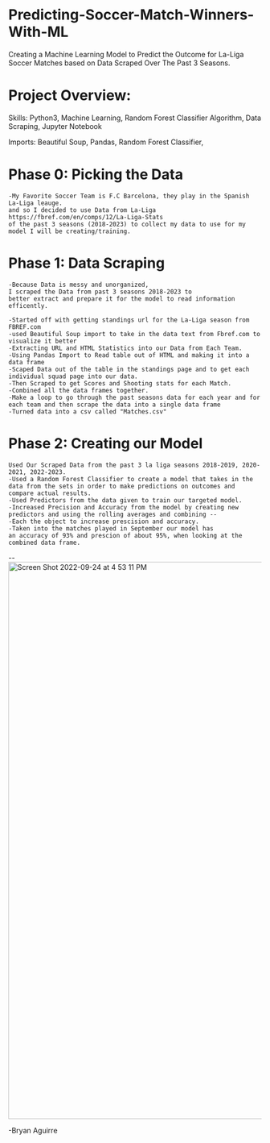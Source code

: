 # Predicting-Soccer-Match-Winners-With-ML
Creating a Machine Learning Model to Predict the Outcome for La-Liga Soccer Matches based on Data Scraped Over The Past 3 Seasons.

# Project Overview:

Skills: Python3, Machine Learning, Random Forest Classifier Algorithm, Data Scraping, Jupyter Notebook 

Imports: Beautiful Soup, Pandas, Random Forest Classifier,


# Phase 0: Picking the Data
    
    -My Favorite Soccer Team is F.C Barcelona, they play in the Spanish La-Liga leauge.
    and so I decided to use Data from La-Liga  https://fbref.com/en/comps/12/La-Liga-Stats 
    of the past 3 seasons (2018-2023) to collect my data to use for my model I will be creating/training. 



# Phase 1: Data Scraping 
    
    -Because Data is messy and unorganized, 
    I scraped the Data from past 3 seasons 2018-2023 to
    better extract and prepare it for the model to read information efficently. 
    
    -Started off with getting standings url for the La-Liga season from FBREF.com
    -used Beautiful Soup import to take in the data text from Fbref.com to visualize it better
    -Extracting URL and HTML Statistics into our Data from Each Team. 
    -Using Pandas Import to Read table out of HTML and making it into a data frame 
    -Scaped Data out of the table in the standings page and to get each individual squad page into our data.
    -Then Scraped to get Scores and Shooting stats for each Match.
    -Combined all the data frames together.
    -Make a loop to go through the past seasons data for each year and for each team and then scrape the data into a single data frame
    -Turned data into a csv called "Matches.csv"
    

# Phase 2: Creating our Model 
   
    Used Our Scraped Data from the past 3 la liga seasons 2018-2019, 2020-2021, 2022-2023.
    -Used a Random Forest Classifier to create a model that takes in the data from the sets in order to make predictions on outcomes and compare actual results.
    -Used Predictors from the data given to train our targeted model. 
    -Increased Precision and Accuracy from the model by creating new predictors and using the rolling averages and combining --
    -Each the object to increase prescision and accuracy.
    -Taken into the matches played in September our model has 
    an accuracy of 93% and prescion of about 95%, when looking at the combined data frame.
    
    
 --   
    <img width="1106" alt="Screen Shot 2022-09-24 at 4 53 11 PM" src="https://user-images.githubusercontent.com/107953902/192122653-f29c37eb-2203-4d78-93b0-021232b65d0c.png">


-Bryan Aguirre

